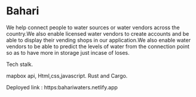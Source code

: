 # Bahari


We help connect people to water sources or water vendors across the country.We also enable licensed water vendors to create accounts and be able to display their vending shops in our application.We also enable water vendors to be able to predict the levels of water from the connection point so as to have more in storage just incase of loses.



Tech stalk.

mapbox api,
Html,css,javascript.
Rust and Cargo.



Deployed link : https:bahariwaters.netlify.app
